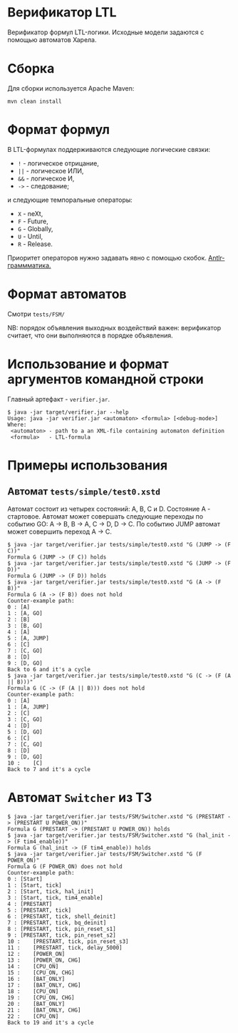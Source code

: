 # Верификатор LTL

Верификатор формул LTL-логики. Исходные модели задаются с помощью автоматов Харела.

# Сборка

Для сборки используется Apache Maven:

```
mvn clean install
```

# Формат формул

В LTL-формулах поддерживаются следующие логические связки:
* `!` - логическое отрицание,
* `||` - логическое ИЛИ,
* `&&` - логическое И,
* `->` - следование;

и следующие темпоральные операторы:
* `X` - neXt,
* `F` - Future,
* `G` - Globally,
* `U` - Until,
* `R` - Release.

Приоритет операторов нужно задавать явно с помощью скобок. [Antlr-граммматика.](https://github.com/wotopul/temporal-logic-verifier/blob/master/src/main/antlr4/org/wotopul/Ltl.g4)

# Формат автоматов

Смотри `tests/FSM/`

NB: порядок объявления выходных воздействий важен: верификатор считает, что они выполняются в порядке объявления.

# Использование и формат аргументов командной строки

Главный артефакт - `verifier.jar`.

```
$ java -jar target/verifier.jar --help
Usage: java -jar verifier.jar <automaton> <formula> [<debug-mode>]
Where:
 <automaton> - path to a an XML-file containing automaton definition
 <formula>   - LTL-formula
```

# Примеры использования

## Автомат `tests/simple/test0.xstd`

Автомат состоит из четырех состояний: A, B, C и D. Состояние A - стартовое.
Автомат может совершать следующие переходы по событию GO: A -> B, B -> A, C -> D, D -> C.
По событию JUMP автомат может совершить переход A -> C.

```
$ java -jar target/verifier.jar tests/simple/test0.xstd "G (JUMP -> (F C))"
Formula G (JUMP -> (F C)) holds
$ java -jar target/verifier.jar tests/simple/test0.xstd "G (JUMP -> (F D))"
Formula G (JUMP -> (F D)) holds
$ java -jar target/verifier.jar tests/simple/test0.xstd "G (A -> (F B))"
Formula G (A -> (F B)) does not hold
Counter-example path:
0 :	[A]
1 :	[A, GO]
2 :	[B]
3 :	[B, GO]
4 :	[A]
5 :	[A, JUMP]
6 :	[C]
7 :	[C, GO]
8 :	[D]
9 :	[D, GO]
Back to 6 and it's a cycle
$ java -jar target/verifier.jar tests/simple/test0.xstd "G (C -> (F (A || B)))"
Formula G (C -> (F (A || B))) does not hold
Counter-example path:
0 :	[A]
1 :	[A, JUMP]
2 :	[C]
3 :	[C, GO]
4 :	[D]
5 :	[D, GO]
6 :	[C]
7 :	[C, GO]
8 :	[D]
9 :	[D, GO]
10 :	[C]
Back to 7 and it's a cycle
```

# Автомат `Switcher` из ТЗ

```
$ java -jar target/verifier.jar tests/FSM/Switcher.xstd "G (PRESTART -> (PRESTART U POWER_ON))"
Formula G (PRESTART -> (PRESTART U POWER_ON)) holds
$ java -jar target/verifier.jar tests/FSM/Switcher.xstd "G (hal_init -> (F tim4_enable))"
Formula G (hal_init -> (F tim4_enable)) holds
$ java -jar target/verifier.jar tests/FSM/Switcher.xstd "G (F POWER_ON)"
Formula G (F POWER_ON) does not hold
Counter-example path:
0 :	[Start]
1 :	[Start, tick]
2 :	[Start, tick, hal_init]
3 :	[Start, tick, tim4_enable]
4 :	[PRESTART]
5 :	[PRESTART, tick]
6 :	[PRESTART, tick, shell_deinit]
7 :	[PRESTART, tick, bq_deinit]
8 :	[PRESTART, tick, pin_reset_s1]
9 :	[PRESTART, tick, pin_reset_s2]
10 :	[PRESTART, tick, pin_reset_s3]
11 :	[PRESTART, tick, delay_5000]
12 :	[POWER_ON]
13 :	[POWER_ON, CHG]
14 :	[CPU_ON]
15 :	[CPU_ON, CHG]
16 :	[BAT_ONLY]
17 :	[BAT_ONLY, CHG]
18 :	[CPU_ON]
19 :	[CPU_ON, CHG]
20 :	[BAT_ONLY]
21 :	[BAT_ONLY, CHG]
22 :	[CPU_ON]
Back to 19 and it's a cycle
```
